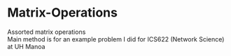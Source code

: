 # Matrix-Operations
Assorted matrix operations <br>
Main method is for an example problem I did for ICS622 (Network Science) at UH Manoa
